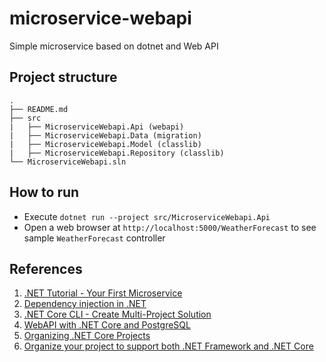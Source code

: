 # microservice-webapi
Simple microservice based on dotnet and Web API

## Project structure
```
.
├── README.md
├── src
|   ├── MicroserviceWebapi.Api (webapi)
|   ├── MicroserviceWebapi.Data (migration)
|   ├── MicroserviceWebapi.Model (classlib)
|   ├── MicroserviceWebapi.Repository (classlib)
└── MicroserviceWebapi.sln
```

## How to run
- Execute `dotnet run --project src/MicroserviceWebapi.Api`
- Open a web browser at `http://localhost:5000/WeatherForecast` to see sample `WeatherForecast` controller

## References
1. [.NET Tutorial - Your First Microservice](https://dotnet.microsoft.com/learn/aspnet/microservice-tutorial/install)
2. [Dependency injection in .NET](https://docs.microsoft.com/en-us/dotnet/core/extensions/dependency-injection)
3. [.NET Core CLI - Create Multi-Project Solution](https://www.skylinetechnologies.com/Blog/Skyline-Blog/February_2018/how-to-use-dot-net-core-cli-create-multi-project)
4. [WebAPI with .NET Core and PostgreSQL](https://medium.com/@agavatar/webapi-with-net-core-and-postgres-in-visual-studio-code-8b3587d12823)
5. [Organizing .NET Core Projects](https://medium.com/@fredrik_erasmus/organizing-net-core-projects-7ee335ea6af)
6. [Organize your project to support both .NET Framework and .NET Core](https://docs.microsoft.com/en-us/dotnet/core/porting/project-structure)
